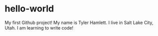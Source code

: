 # hello-world
My first Github project!
My name is Tyler Hamlett. I live in Salt Lake City, Utah. I am learning to write code!
